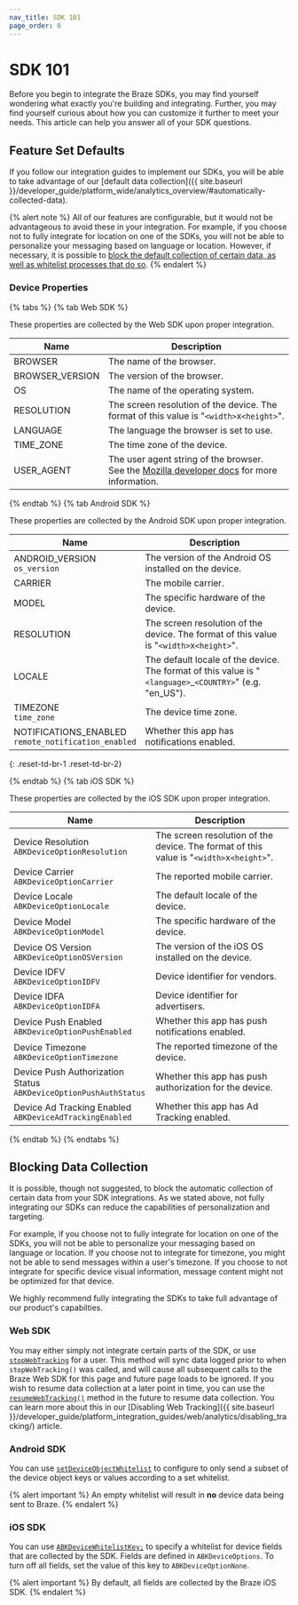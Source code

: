```yaml
---
nav_title: SDK 101
page_order: 0
---
```


# SDK 101

Before you begin to integrate the Braze SDKs, you may find yourself wondering what exactly you're building and integrating. Further, you may find yourself curious about how you can customize it further to meet your needs. This article can help you answer all of your SDK questions.

## Feature Set Defaults

If you follow our integration guides to implement our SDKs, you will be able to take advantage of our [default data collection]({{ site.baseurl }}/developer_guide/platform_wide/analytics_overview/#automatically-collected-data).

{% alert note %}
All of our features are configurable, but it would not be advantageous to avoid these in your integration. For example, if you choose not to fully integrate for location on one of the SDKs, you will not be able to personalize your messaging based on language or location. However, if necessary, it is possible to [block the default collection of certain data, as well as whitelist processes that do so](#blocking-data-collection).
{% endalert %}

### Device Properties

{% tabs %}
{% tab Web SDK %}

These properties are collected by the Web SDK upon proper integration.

| Name | Description  |
|---|---|
| BROWSER | The name of the browser.  |
| BROWSER_VERSION | The version of the browser. |
| OS | The name of the operating system.  |
| RESOLUTION | The screen resolution of the device. The format of this value is "`<width>`x`<height>`".  |
| LANGUAGE | The language the browser is set to use.  |
| TIME_ZONE | The time zone of the device.  |
| USER_AGENT | The user agent string of the browser. <br> See the [Mozilla developer docs](https://developer.mozilla.org/en-US/docs/Web/HTTP/Headers/User-Agent) for more information. |

 {% endtab %}
 {% tab Android SDK %}

These properties are collected by the Android SDK upon proper integration.

| Name | Description |
|---|---|
| ANDROID_VERSION <br> `os_version` | The version of the Android OS installed on the device. |
| CARRIER | The mobile carrier. |
| MODEL | The specific hardware of the device. | 
| RESOLUTION | The screen resolution of the device. The format of this value is "`<width>`x`<height>`". |
| LOCALE | The default locale of the device. The format of this value is "`<language>`_`<COUNTRY>`" (e.g. "en_US"). |
| TIMEZONE <br> `time_zone` | The device time zone. |
| NOTIFICATIONS_ENABLED <br> `remote_notification_enabled` | Whether this app has notifications enabled.|
{: .reset-td-br-1 .reset-td-br-2}

{% endtab %}
{% tab iOS SDK %}

These properties are collected by the iOS SDK upon proper integration.

| Name | Description |
|---|---|
| Device Resolution <br> `ABKDeviceOptionResolution`| The screen resolution of the device. The format of this value is "`<width>`x`<height>`". |  
| Device Carrier <br> `ABKDeviceOptionCarrier`| The reported mobile carrier. |
| Device Locale <br> `ABKDeviceOptionLocale`| The default locale of the device. |
| Device Model <br> `ABKDeviceOptionModel`| The specific hardware of the device.
| Device OS Version <br> `ABKDeviceOptionOSVersion` | The version of the iOS OS installed on the device. |
| Device IDFV <br> `ABKDeviceOptionIDFV`| Device identifier for vendors. |
| Device IDFA <br> `ABKDeviceOptionIDFA`| Device identifier for advertisers. |
| Device Push Enabled <br> `ABKDeviceOptionPushEnabled`| Whether this app has push notifications enabled.
| Device Timezone <br> `ABKDeviceOptionTimezone`| The reported timezone of the device.
| Device Push Authorization Status <br> `ABKDeviceOptionPushAuthStatus`| Whether this app has push authorization for the device.
| Device Ad Tracking Enabled <br> `ABKDeviceAdTrackingEnabled`| Whether this app has Ad Tracking enabled.

{% endtab %}
{% endtabs %}

## Blocking Data Collection

It is possible, though not suggested, to block the automatic collection of certain data from your SDK integrations. As we stated above, not fully integrating our SDKs can reduce the capabilities of personalization and targeting.

For example, if you choose not to fully integrate for location on one of the SDKs, you will not be able to personalize your messaging based on language or location. If you choose not to integrate for timezone, you might not be able to send messages within a user's timezone. If you choose to not integrate for specific device visual information, message content might not be optimized for that device.

We highly recommend fully integrating the SDKs to take full advantage of our product's capabilties.

### Web SDK

You may either simply not integrate certain parts of the SDK, or use [`stopWebTracking`](https://js.appboycdn.com/web-sdk/latest/doc/module-appboy.html#.stopWebTracking) for a user. This method will sync data logged prior to when `stopWebTracking()` was called, and will cause all subsequent calls to the Braze Web SDK for this page and future page loads to be ignored. If you wish to resume data collection at a later point in time, you can use the [`resumeWebTracking()`](https://js.appboycdn.com/web-sdk/latest/doc/module-appboy.html#.resumeWebTracking) method in the future to resume data collection. You can learn more about this in our [Disabling Web Tracking]({{ site.baseurl }}/developer_guide/platform_integration_guides/web/analytics/disabling_tracking/) article.

### Android SDK

You can use [`setDeviceObjectWhitelist`](https://appboy.github.io/appboy-android-sdk/javadocs/com/appboy/configuration/AppboyConfig.Builder.html#setDeviceObjectWhitelist-java.util.EnumSet-) to configure to only send a subset of the device object keys or values according to a set whitelist.

{% alert important %}
An empty whitelist will result in __no__ device data being sent to Braze.
{% endalert %}

### iOS SDK

You can use [`ABKDeviceWhitelistKey;`](https://github.com/Appboy/appboy-ios-sdk/blob/4e26a9a3ba7a86c9bc6bd8080deed1e97e7bf53a/AppboyKit/headers/AppboyKitLibrary/Appboy.h#L108) to specify a whitelist for device fields that are collected by the SDK. Fields are defined in `ABKDeviceOptions`. To turn off all fields, set the value of this key to `ABKDeviceOptionNone`.

{% alert important %}
By default, all fields are collected by the Braze iOS SDK.
{% endalert %}

